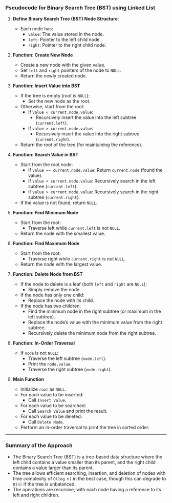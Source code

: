 ### Pseudocode for Binary Search Tree (BST) using Linked List

1. **Define Binary Search Tree (BST) Node Structure**:
   - Each node has:
     - `value`: The value stored in the node.
     - `left`: Pointer to the left child node.
     - `right`: Pointer to the right child node.

2. **Function: Create New Node**
   - Create a new node with the given value.
   - Set `left` and `right` pointers of the node to `NULL`.
   - Return the newly created node.

3. **Function: Insert Value into BST**
   - If the tree is empty (root is `NULL`):
     - Set the new node as the root.
   - Otherwise, start from the root:
     - If `value < current.node.value`:
       - Recursively insert the value into the left subtree (`current.left`).
     - If `value > current.node.value`:
       - Recursively insert the value into the right subtree (`current.right`).
   - Return the root of the tree (for maintaining the reference).

4. **Function: Search Value in BST**
   - Start from the root node:
     - If `value == current.node.value`: Return `current.node` (found the value).
     - If `value < current.node.value`: Recursively search in the left subtree (`current.left`).
     - If `value > current.node.value`: Recursively search in the right subtree (`current.right`).
   - If the value is not found, return `NULL`.

5. **Function: Find Minimum Node**
   - Start from the root:
     - Traverse left while `current.left` is not `NULL`.
   - Return the node with the smallest value.

6. **Function: Find Maximum Node**
   - Start from the root:
     - Traverse right while `current.right` is not `NULL`.
   - Return the node with the largest value.

7. **Function: Delete Node from BST**
   - If the node to delete is a leaf (both `left` and `right` are `NULL`):
     - Simply remove the node.
   - If the node has only one child:
     - Replace the node with its child.
   - If the node has two children:
     - Find the minimum node in the right subtree (or maximum in the left subtree).
     - Replace the node’s value with the minimum value from the right subtree.
     - Recursively delete the minimum node from the right subtree.

8. **Function: In-Order Traversal**
   - If `node` is not `NULL`:
     - Traverse the left subtree (`node.left`).
     - Print the `node.value`.
     - Traverse the right subtree (`node.right`).

9. **Main Function**
   - Initialize `root` as `NULL`.
   - For each value to be inserted:
     - Call `Insert Value`.
   - For each value to be searched:
     - Call `Search Value` and print the result.
   - For each value to be deleted:
     - Call `Delete Node`.
   - Perform an in-order traversal to print the tree in sorted order.

---

### Summary of the Approach
- The Binary Search Tree (BST) is a tree-based data structure where the left child contains a value smaller than its parent, and the right child contains a value larger than its parent.
- The tree allows efficient searching, insertion, and deletion of nodes with time complexity of `O(log n)` in the best case, though this can degrade to `O(n)` if the tree is unbalanced.
- The operations are recursive, with each node having a reference to its left and right children.
